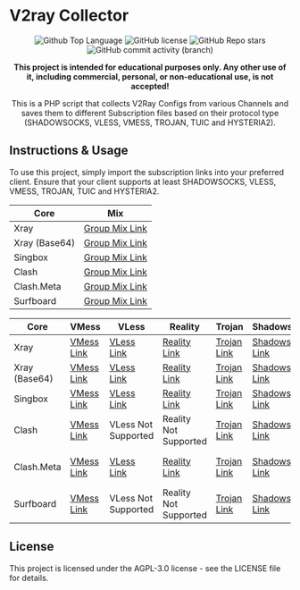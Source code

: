 # V2ray Collector

<p align="center">
  <img src="https://img.shields.io/github/languages/top/KoshulaDora/TVC?color=5D6D7E" alt="Github Top Language">
  <img src="https://img.shields.io/github/license/KoshulaDora/TVC?color=5D6D7E" alt="GitHub license">
  <img alt="GitHub Repo stars" src="https://img.shields.io/github/stars/KoshulaDora/TVC">
  <img alt="GitHub commit activity (branch)" src="https://img.shields.io/github/commit-activity/t/KoshulaDora/TVC">
</p>

<p align="center">
  <b>This project is intended for educational purposes only. Any other use of it, including commercial, personal, or non-educational use, is not accepted!</b>
</p>

<p align="center">This is a PHP script that collects V2Ray Configs from various Channels and saves them to different Subscription files based on their protocol type (SHADOWSOCKS, VLESS, VMESS, TROJAN, TUIC and HYSTERIA2).</p>

## Instructions & Usage

To use this project, simply import the subscription links into your preferred client. Ensure that your client supports at least SHADOWSOCKS, VLESS, VMESS, TROJAN, TUIC and HYSTERIA2.

| Core | Mix |
| --- | --- | 
| Xray | [Group Mix Link](https://raw.githubusercontent.com/KoshulaDora/TVC/main/subscriptions/xray/normal/mix) |
| Xray (Base64) | [Group Mix Link](https://raw.githubusercontent.com/KoshulaDora/TVC/main/subscriptions/xray/base64/mix) |
| Singbox | [Group Mix Link](https://raw.githubusercontent.com/KoshulaDora/TVC/main/subscriptions/singbox/mix.json) |
| Clash | [Group Mix Link](https://raw.githubusercontent.com/KoshulaDora/TVC/main/subscriptions/clash/mix) |
| Clash.Meta | [Group Mix Link](https://raw.githubusercontent.com/KoshulaDora/TVC/main/subscriptions/meta/mix) | 
| Surfboard | [Group Mix Link](https://raw.githubusercontent.com/KoshulaDora/TVC/main/subscriptions/surfboard/mix) |

| Core | VMess | VLess | Reality | Trojan | Shadowsocks | Tuic | Hysteria2 |
| --- | --- | --- | --- | --- | --- | --- | --- |
| Xray | [VMess Link](https://raw.githubusercontent.com/KoshulaDora/TVC/main/subscriptions/xray/normal/vmess) | [VLess Link](https://raw.githubusercontent.com/KoshulaDora/TVC/main/subscriptions/xray/normal/vless) | [Reality Link](https://raw.githubusercontent.com/KoshulaDora/TVC/main/subscriptions/xray/normal/reality) | [Trojan Link](https://raw.githubusercontent.com/KoshulaDora/TVC/main/subscriptions/xray/normal/trojan) | [Shadowsocks Link](https://raw.githubusercontent.com/KoshulaDora/TVC/main/subscriptions/xray/normal/ss) | [Tuic Link](https://raw.githubusercontent.com/KoshulaDora/TVC/main/subscriptions/xray/normal/tuic) | [Hysteria2 Link](https://raw.githubusercontent.com/KoshulaDora/TVC/main/subscriptions/xray/normal/hy2) |
| Xray (Base64) | [VMess Link](https://raw.githubusercontent.com/KoshulaDora/TVC/main/subscriptions/xray/base64/vmess) | [VLess Link](https://raw.githubusercontent.com/KoshulaDora/TVC/main/subscriptions/xray/base64/vless) | [Reality Link](https://raw.githubusercontent.com/KoshulaDora/TVC/main/subscriptions/xray/base64/reality) | [Trojan Link](https://raw.githubusercontent.com/KoshulaDora/TVC/main/subscriptions/xray/base64/trojan) | [Shadowsocks Link](https://raw.githubusercontent.com/KoshulaDora/TVC/main/subscriptions/xray/base64/ss) | [Tuic Link](https://raw.githubusercontent.com/KoshulaDora/TVC/main/subscriptions/xray/base64/tuic) | [Hysteria2 Link](https://raw.githubusercontent.com/KoshulaDora/TVC/main/subscriptions/xray/base64/hy2) |
| Singbox | [VMess Link](https://raw.githubusercontent.com/KoshulaDora/TVC/main/subscriptions/singbox/vmess.json) | [VLess Link](hhttps://raw.githubusercontent.com/KoshulaDora/TVC/main/subscriptions/singbox/vless.json) | [Reality Link](https://raw.githubusercontent.com/KoshulaDora/TVC/main/subscriptions/singbox/reality.json) | [Trojan Link](https://raw.githubusercontent.com/KoshulaDora/TVC/main/subscriptions/singbox/trojan.json) | [Shadowsocks Link](https://raw.githubusercontent.com/KoshulaDora/TVC/main/subscriptions/singbox/ss.json) | [Tuic Link](https://raw.githubusercontent.com/KoshulaDora/TVC/main/subscriptions/singbox/tuic.json) | [Hysteria2 Link](https://raw.githubusercontent.com/KoshulaDora/TVC/main/subscriptions/singbox/hy3.json) |
| Clash | [VMess Link](https://raw.githubusercontent.com/KoshulaDora/TVC/main/subscriptions/clash/vmess) | VLess Not Supported | Reality Not Supported | [Trojan Link](https://raw.githubusercontent.com/KoshulaDora/TVC/main/subscriptions/clash/trojan) | [Shadowsocks Link](https://raw.githubusercontent.com/KoshulaDora/TVC/main/subscriptions/clash/ss) | Tuic Not Supported | Hysteria2 Not Supported |
| Clash.Meta | [VMess Link](https://raw.githubusercontent.com/KoshulaDora/TVC/main/subscriptions/meta/vmess) | [VLess Link](https://raw.githubusercontent.com/KoshulaDora/TVC/main/subscriptions/meta/vless) | [Reality Link](https://raw.githubusercontent.com/KoshulaDora/TVC/main/subscriptions/meta/reality) | [Trojan Link](https://raw.githubusercontent.com/KoshulaDora/TVC/main/subscriptions/meta/trojan) | [Shadowsocks Link](https://raw.githubusercontent.com/KoshulaDora/TVC/main/subscriptions/meta/ss) | Tuic Not Supported  | Hysteria2 Not Supported  |
| Surfboard | [VMess Link](https://raw.githubusercontent.com/KoshulaDora/TVC/main/subscriptions/surfboard/vmess) | VLess Not Supported  | Reality Not Supported  | [Trojan Link](https://raw.githubusercontent.com/KoshulaDora/TVC/main/subscriptions/surfboard/trojan) | [Shadowsocks Link](https://raw.githubusercontent.com/KoshulaDora/TVC/main/subscriptions/surfboard/ss) | Tuic Not Supported  | Hysteria2 Not Supported  |

## License

This project is licensed under the AGPL-3.0 license - see the LICENSE file for details.
